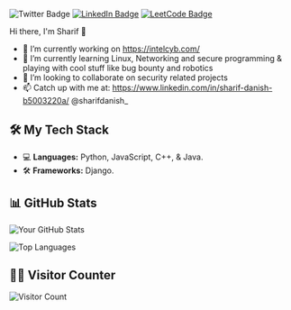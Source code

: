 ![Twitter Badge](https://img.shields.io/badge/-Twitter-1DA1F2?style=flat&logo=Twitter&logoColor=white)
[![LinkedIn Badge](https://img.shields.io/badge/-LinkedIn-0077B5?style=flat&logo=LinkedIn&logoColor=white)](https://www.linkedin.com/in/sharif-danish-b5003220a/)
[![LeetCode Badge](https://img.shields.io/badge/-LeetCode-FFA116?style=flat&logo=LeetCode&logoColor=white)](https://leetcode.com/sharifkhan96/)




Hi there, I'm Sharif 👋

- 🔭 I’m currently working on https://intelcyb.com/
- 🌱 I’m currently learning Linux, Networking and secure programming & playing with cool stuff like bug bounty and robotics
- 👯 I’m looking to collaborate on security related projects
- 📫 Catch up with me at: https://www.linkedin.com/in/sharif-danish-b5003220a/  @sharifdanish_

## 🛠️ My Tech Stack

- 💻 **Languages:** Python, JavaScript, C++, & Java.
- 🛠️ **Frameworks:** Django.

## 📊 GitHub Stats

![Your GitHub Stats](https://github-readme-stats.vercel.app/api?username=yourusername&show_icons=true&theme=radical)

![Top Languages](https://github-readme-stats.vercel.app/api/top-langs/?username=yourusername&layout=compact&theme=radical)

## 🧑‍💻 Visitor Counter

![Visitor Count](https://komarev.com/ghpvc/?username=yourusername&color=brightgreen)
